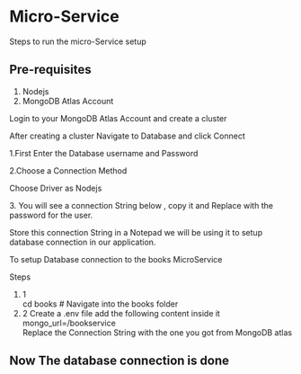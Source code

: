 <h1>Micro-Service</h1>

<p>Steps to run the micro-Service setup</p>

<h2>Pre-requisites</h2>

<ol>
<li>Nodejs</li>
<li>MongoDB Atlas Account</li>
</ol>

<p>Login to your MongoDB Atlas Account and create a cluster</p>
<p>After creating a cluster Navigate to Database and click Connect</p>
<p>1.First Enter the Database username and Password</p>
<p>2.Choose a Connection Method</p>
  <p>Choose Driver as Nodejs </p>
<p>3. You will see a connection String below , copy it and Replace <password> with the password for the user.
</p>

<bold>Store this connection String in a Notepad we will be using it to setup database connection  in our application.</bold>

To setup Database connection to the books MicroService

<bold>Steps</bold>

<ol>
    <li>
    1
        <div>
            cd books     # Navigate into the books folder
         </div>
    </li>
    <li>
    2
       Create a .env file add the following content inside it
       <div>
       mongo_url=<Connection String>/bookservice
       </div>
       Replace the Connection String with  the one you got from MongoDB atlas
    </li>
</ol>

<h2>Now The database connection is done</h2>


